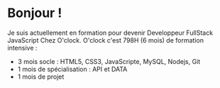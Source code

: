 # Bonjour !

Je suis actuellement en formation pour devenir Developpeur FullStack JavaScript Chez O'clock.
O'clock c'est 798H (6 mois) de formation intensive :
  - 3 mois socle : HTML5, CSS3, JavaScripte, MySQL, Nodejs, Git
  - 1 mois de spécialisation : API et DATA
  - 1 mois de projet
  









